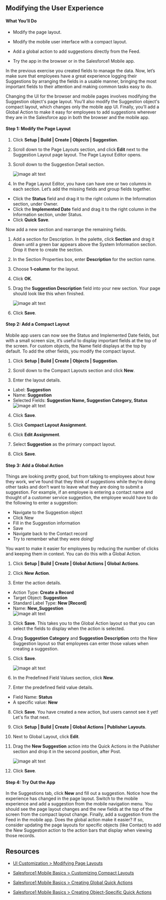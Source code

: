 ## Modifying the User Experience

#### What You’ll Do

* Modify the page layout.

* Modify the mobile user interface with a compact layout.

* Add a global action to add suggestions directly from the Feed.

* Try the app in the browser or in the Salesforce1 Mobile app.

In the previous exercise you created fields to manage the data. Now, let’s make sure that employees have a great experience logging their Suggestions by arranging the fields in a usable manner, bringing the most important fields to their attention and making common tasks easy to do.

Changing the UI for the browser and mobile pages involves modifying the Suggestion object's page layout. You’ll also modify the Suggestion object's compact layout, which changes only the mobile app UI. Finally, you’ll add a Global Action to make it easy for employees to add suggestions wherever they are in the Salesforce app in both the browser and the mobile app.

#### Step 1: Modify the Page Layout

1. Click **Setup | Build | Create | Objects | Suggestion**.

2. Scroll down to the Page Layouts section, and click **Edit** next to the Suggestion Layout page layout. The Page Layout Editor opens.

3. Scroll down to the Suggestion Detail section.

    ![image alt text](image_10.png)

4. In the Page Layout Editor, you have can have one or two columns in each section. Let’s add the missing fields and group fields together.
  * Click the **Status** field and drag it to the right column in the Information section, under Owner.
  * Click the **Implemented Date** field and drag it to the right column in the Information section, under Status.
  * Click **Quick Save**.

Now add a new section and rearrange the remaining fields.

1. Add a section for Description. In the palette, click **Section** and drag it down until a green bar appears above the System Information section. Drop it there to create the section.

2. In the Section Properties box, enter **Description** for the section name.

3. Choose **1-column** for the layout.

4. Click **OK**.

5. Drag the **Suggestion Description** field into your new section. Your page should look like this when finished.


    ![image alt text](image_11.png)

7. Click **Save**.

#### Step 2: Add a Compact Layout

Mobile app users can now see the Status and Implemented Date fields, but with a small screen size, it’s useful to display important fields at the top of the screen. For custom objects, the Name field displays at the top by default. To add the other fields, you modify the compact layout.

1. Click **Setup | Build | Create | Objects | Suggestion**.

2. Scroll down to the Compact Layouts section and click **New**.

3. Enter the layout details.
  * Label: **Suggestion**
  * Name: **Suggestion**
  * Selected Fields: **Suggestion Name, Suggestion Category, Status**<br>
    ![image alt text](image_12.png)
4. Click **Save**.

5. Click **Compact Layout Assignment**.

6. Click **Edit Assignment**.

7. Select **Suggestion** as the primary compact layout.

8. Click **Save**.

#### Step 3: Add a Global Action

Things are looking pretty good, but from talking to employees about how they work, we’ve found that they think of suggestions while they’re doing other tasks and don’t want to leave what they are doing to submit a suggestion. For example, if an employee is entering a contact name and thought of a customer service suggestion, the employee would have to do the following to enter a suggestion:

* Navigate to the Suggestion object
* Click New
* Fill in the Suggestion information
* Save
* Navigate back to the Contact record
* Try to remember what they were doing!

You want to make it easier for employees by reducing the number of clicks and keeping them in context. You can do this with a Global Action.

1. Click **Setup | Build | Create | Global Actions | Global Actions**.

2. Click **New Action**.

3. Enter the action details.
  * Action Type: **Create a Record**
  * Target Object: **Suggestion**
  * Standard Label Type: **New [Record]**
  * Name: **New_Suggestion**<br>
    ![image alt text](image_13.png)

3. Click **Save**. This takes you to the Global Action layout so that you can select the fields to display when the action is selected.

4. Drag **Suggestion Category** and **Suggestion Description** onto the New Suggestion layout so that employees can enter those values when creating a suggestion.

5. Click **Save**.

    ![image alt text](image_14.png)
6. In the Predefined Field Values section, click **New**.

7. Enter the predefined field value details.
  * Field Name: **Status**
  * A specific value: **New**
8. Click **Save**. You have created a new action, but users cannot see it yet! Let's fix that next.

9. Click **Setup | Build | Create | Global Actions | Publisher Layouts**.

10. Next to Global Layout, click **Edit**.

11. Drag the **New Suggestion** action into the Quick Actions in the Publisher section and drop it in the second position, after Post.

    ![image alt text](image_15.png)
12. Click **Save**.

#### Step 4: Try Out the App

In the Suggestions tab, click **New** and fill out a suggestion. Notice how the experience has changed in the page layout. Switch to the mobile experience and add a suggestion from the mobile navigation menu. You should see the page layout changes and the new fields at the top of the screen from the compact layout change. Finally, add a suggestion from the Feed in the mobile app. Does the global action make it easier? If so, consider updating the page layouts for specific objects (like Contact) to add the New Suggestion action to the action bars that display when viewing those records.

## Resources

* <a target="_blank" href="https://developer.salesforce.com/trailhead/customizing_user_interface/ui_page_layouts">UI Customization > Modifying Page Layouts</a>

* <a target="_blank" href="https://developer.salesforce.com/trailhead/salesforce1_mobile_app/salesforce1_mobile_app_compact_layouts">Salesforce1 Mobile Basics > Customizing Compact Layouts</a>

* <a target="_blank" href="https://developer.salesforce.com/trailhead/salesforce1_mobile_app/salesforce1_mobile_app_actions_global">Salesforce1 Mobile Basics > Creating Global Quick Actions</a>

* <a target="_blank" href="https://developer.salesforce.com/trailhead/salesforce1_mobile_app/salesforce1_mobile_app_actions_objectspecific">Salesforce1 Mobile Basics > Creating Object-Specific Quick Actions</a>
